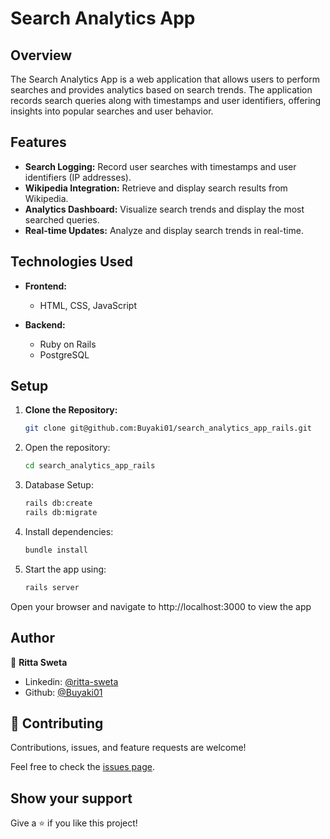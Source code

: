 # Search Analytics App

## Overview

The Search Analytics App is a web application that allows users to perform searches and provides analytics based on search trends. The application records search queries along with timestamps and user identifiers, offering insights into popular searches and user behavior.

## Features

- **Search Logging:** Record user searches with timestamps and user identifiers (IP addresses).
- **Wikipedia Integration:** Retrieve and display search results from Wikipedia.
- **Analytics Dashboard:** Visualize search trends and display the most searched queries.
- **Real-time Updates:** Analyze and display search trends in real-time.

## Technologies Used

- **Frontend:**
  - HTML, CSS, JavaScript

- **Backend:**
  - Ruby on Rails
  - PostgreSQL

## Setup

1. **Clone the Repository:**
   ```bash
   git clone git@github.com:Buyaki01/search_analytics_app_rails.git
    ```

2. Open the repository: 
    ```bash 
    cd search_analytics_app_rails
    ```

3. Database Setup: 
    ```bash 
    rails db:create
    rails db:migrate
    ```

4. Install dependencies: 
    ```bash 
    bundle install
    ```

5. Start the app using: 
    ```bash 
    rails server
    ``` 

  Open your browser and navigate to http://localhost:3000 to view the app

## Author
👤 **Ritta Sweta**

- Linkedin: [@ritta-sweta](https://www.linkedin.com/in/ritta-sweta)
- Github: [@Buyaki01](https://github.com/Buyaki01)

## 🤝 Contributing

Contributions, issues, and feature requests are welcome!

Feel free to check the [issues page](https://github.com/Buyaki01/search_analytics_app_rails/issues).

## Show your support

Give a ⭐️ if you like this project!
